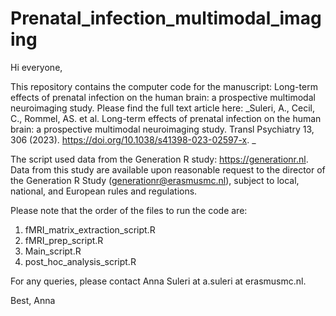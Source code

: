 # Prenatal_infection_multimodal_imaging

Hi everyone, 

This repository contains the computer code for the manuscript: Long-term effects of prenatal infection on the human brain: a prospective multimodal neuroimaging study. Please find the full text article here: _Suleri, A., Cecil, C., Rommel, AS. et al. Long-term effects of prenatal infection on the human brain: a prospective multimodal neuroimaging study. Transl Psychiatry 13, 306 (2023). https://doi.org/10.1038/s41398-023-02597-x. _

The script used data from the Generation R study: https://generationr.nl. Data from this study are available upon reasonable request to the director of the Generation R Study (generationr@erasmusmc.nl), subject to local, national, and European rules and regulations. 

Please note that the order of the files to run the code are:
1) fMRI_matrix_extraction_script.R
2) fMRI_prep_script.R
3) Main_script.R
4) post_hoc_analysis_script.R

For any queries, please contact Anna Suleri at a.suleri at erasmusmc.nl.

Best,
Anna 
